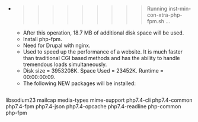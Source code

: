 * >>>>>>>>> Running inst-min-con-xtra-php-fpm.sh ...
  * After this operation, 18.7 MB of additional disk space will be used.
  * Install php-fpm.
  * Need for Drupal with nginx.
  * Used to speed up the performance of a website. It is much faster than traditional CGI based methods and has the ability to handle tremendous loads simultaneously.
  * Disk size = 3953208K. Space Used = 23452K. Runtime = 00:00:00:09.
  * The following NEW packages will be installed:
  ```bash
libsodium23 mailcap media-types mime-support php7.4-cli
php7.4-common php7.4-fpm php7.4-json php7.4-opcache php7.4-readline
php-common php-fpm
  ```
